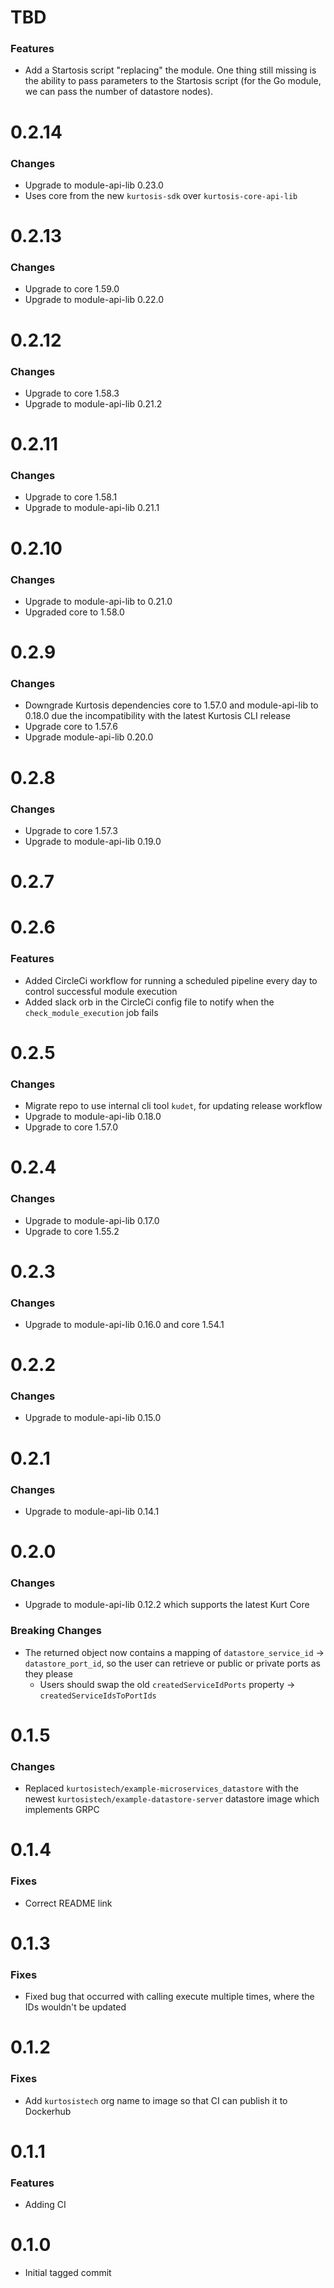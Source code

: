 # TBD

### Features
* Add a Startosis script "replacing" the module. One thing still missing is the ability to pass parameters to the 
Startosis script (for the Go module, we can pass the number of datastore nodes).

# 0.2.14

### Changes
* Upgrade to module-api-lib 0.23.0
* Uses core from the new `kurtosis-sdk` over `kurtosis-core-api-lib`

# 0.2.13

### Changes
* Upgrade to core 1.59.0
* Upgrade to module-api-lib 0.22.0

# 0.2.12

### Changes
* Upgrade to core 1.58.3
* Upgrade to module-api-lib 0.21.2

# 0.2.11
### Changes
* Upgrade to core 1.58.1
* Upgrade to module-api-lib 0.21.1

# 0.2.10
### Changes
* Upgrade to module-api-lib to 0.21.0
* Upgraded core to 1.58.0

# 0.2.9
### Changes
* Downgrade Kurtosis dependencies core to 1.57.0 and module-api-lib to 0.18.0 due the incompatibility with the latest Kurtosis CLI release
* Upgrade core to 1.57.6
* Upgrade module-api-lib 0.20.0

# 0.2.8
### Changes 
* Upgrade to core 1.57.3
* Upgrade to module-api-lib 0.19.0

# 0.2.7

# 0.2.6
### Features
* Added CircleCi workflow for running a scheduled pipeline every day to control successful module execution
* Added slack orb in the CircleCi config file to notify when the `check_module_execution` job fails

# 0.2.5
### Changes
* Migrate repo to use internal cli tool `kudet`, for updating release workflow
* Upgrade to module-api-lib 0.18.0
* Upgrade to core 1.57.0

# 0.2.4
### Changes
* Upgrade to module-api-lib 0.17.0
* Upgrade to core 1.55.2

# 0.2.3
### Changes
* Upgrade to module-api-lib 0.16.0 and core 1.54.1

# 0.2.2
### Changes
* Upgrade to module-api-lib 0.15.0

# 0.2.1
### Changes
* Upgrade to module-api-lib 0.14.1

# 0.2.0
### Changes
* Upgrade to module-api-lib 0.12.2 which supports the latest Kurt Core

### Breaking Changes
* The returned object now contains a mapping of `datastore_service_id` -> `datastore_port_id`, so the user can retrieve or public or private ports as they please
    * Users should swap the old `createdServiceIdPorts` property -> `createdServiceIdsToPortIds`

# 0.1.5
### Changes
* Replaced `kurtosistech/example-microservices_datastore` with the newest `kurtosistech/example-datastore-server` datastore image which implements GRPC

# 0.1.4
### Fixes
* Correct README link

# 0.1.3
### Fixes
* Fixed bug that occurred with calling execute multiple times, where the IDs wouldn't be updated

# 0.1.2
### Fixes
* Add `kurtosistech` org name to image so that CI can publish it to Dockerhub

# 0.1.1
### Features
* Adding CI

# 0.1.0
* Initial tagged commit
